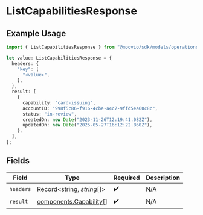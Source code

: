 # ListCapabilitiesResponse

## Example Usage

```typescript
import { ListCapabilitiesResponse } from "@moovio/sdk/models/operations";

let value: ListCapabilitiesResponse = {
  headers: {
    "key": [
      "<value>",
    ],
  },
  result: [
    {
      capability: "card-issuing",
      accountID: "998f5c86-f916-4cbe-a4c7-9ffd5ea60c8c",
      status: "in-review",
      createdOn: new Date("2023-11-26T12:19:41.082Z"),
      updatedOn: new Date("2025-05-27T16:12:22.860Z"),
    },
  ],
};
```

## Fields

| Field                                                            | Type                                                             | Required                                                         | Description                                                      |
| ---------------------------------------------------------------- | ---------------------------------------------------------------- | ---------------------------------------------------------------- | ---------------------------------------------------------------- |
| `headers`                                                        | Record<string, *string*[]>                                       | :heavy_check_mark:                                               | N/A                                                              |
| `result`                                                         | [components.Capability](../../models/components/capability.md)[] | :heavy_check_mark:                                               | N/A                                                              |